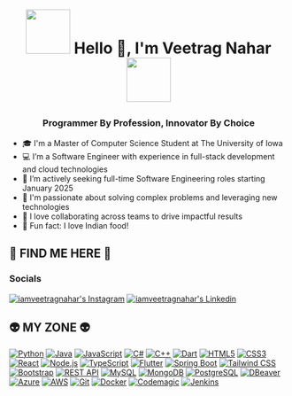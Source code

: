 # <p align="center"><img src="https://media3.giphy.com/media/vmQAsNXEgvItJxpgL4/giphy.gif" width="80"> Hello 👋, I'm Veetrag Nahar<img src="https://media.giphy.com/media/p4NLw3I4U0idi/giphy.gif" width="80"></p>

### <p align="center"> Programmer By Profession, Innovator By Choice </p> ###


* 🎓 I'm a Master of Computer Science Student at The University of Iowa </li>
* 💻 I’m a Software Engineer with experience in full-stack development and cloud technologies </li>
* 👀 I’m actively seeking full-time Software Engineering roles starting January 2025 </li>
* 🚀 I'm passionate about solving complex problems and leveraging new technologies </li>
* 🤝 I love collaborating across teams to drive impactful results </li>
* 🍛 Fun fact: I love Indian food! </li>
  
## 💬 FIND ME HERE 💬 ##

### Socials

 
<a href="https://www.instagram.com/iamveetragnahar/"><img align="center" alt="iamveetragnahar's Instagram" src="https://img.shields.io/badge/Instagram-_@iamveetragnahar-E4405F?style=for-the-badge&logo=instagram&logoColor=white"/></a>
<a href="https://www.linkedin.com/in/iamveetragnahar/"><img align="center" alt="iamveetragnahar's Linkedin" src="https://img.shields.io/badge/LinkedIn-_@iamveetragnahar-0077B5?style=for-the-badge&logo=linkedin&logoColor=white"/></a> 


## 👽 MY ZONE 👽 ##
[![Python](https://img.shields.io/badge/Python-3776AB?style=for-the-badge&logo=python&logoColor=white)](https://www.python.org/)
[![Java](https://img.shields.io/badge/Java-ED8B00?style=for-the-badge&logo=java&logoColor=white)](https://www.java.com/)
[![JavaScript](https://img.shields.io/badge/JavaScript-F7DF1E?style=for-the-badge&logo=javascript&logoColor=black)](https://developer.mozilla.org/en-US/docs/Web/JavaScript)
[![C#](https://img.shields.io/badge/C%23-239120?style=for-the-badge&logo=c-sharp&logoColor=white)](https://learn.microsoft.com/en-us/dotnet/csharp/)
[![C++](https://img.shields.io/badge/C%2B%2B-00599C?style=for-the-badge&logo=c%2B%2B&logoColor=white)](https://cplusplus.com/)
[![Dart](https://img.shields.io/badge/Dart-0175C2?style=for-the-badge&logo=dart&logoColor=white)](https://dart.dev/)
[![HTML5](https://img.shields.io/badge/HTML5-E34F26?style=for-the-badge&logo=html5&logoColor=white)](https://developer.mozilla.org/en-US/docs/Web/HTML)
[![CSS3](https://img.shields.io/badge/CSS3-1572B6?style=for-the-badge&logo=css3&logoColor=white)](https://developer.mozilla.org/en-US/docs/Web/CSS)
[![React](https://img.shields.io/badge/ReactJs-61DAFB?style=for-the-badge&logo=react&logoColor=white)](https://reactjs.org/)
[![Node.js](https://img.shields.io/badge/Node.js-43853D?style=for-the-badge&logo=node.js&logoColor=white)](https://nodejs.org/)
[![TypeScript](https://img.shields.io/badge/TypeScript-007ACC?style=for-the-badge&logo=typescript&logoColor=white)](https://www.typescriptlang.org/)
[![Flutter](https://img.shields.io/badge/Flutter-02569B?style=for-the-badge&logo=flutter&logoColor=white)](https://flutter.dev/)
[![Spring Boot](https://img.shields.io/badge/Spring_Boot-6DB33F?style=for-the-badge&logo=spring-boot&logoColor=white)](https://spring.io/projects/spring-boot)
[![Tailwind CSS](https://img.shields.io/badge/Tailwind_CSS-38B2AC?style=for-the-badge&logo=tailwind-css&logoColor=white)](https://tailwindcss.com/)
[![Bootstrap](https://img.shields.io/badge/Bootstrap-563D7C?style=for-the-badge&logo=bootstrap&logoColor=white)](https://getbootstrap.com/)
[![REST API](https://img.shields.io/badge/REST_API-4285F4?style=for-the-badge&logo=rest-api&logoColor=white)](https://restfulapi.net/)
[![MySQL](https://img.shields.io/badge/MySQL-00000F?style=for-the-badge&logo=mysql&logoColor=white)](https://www.mysql.com/)
[![MongoDB](https://img.shields.io/badge/MongoDB-4EA94B?style=for-the-badge&logo=mongodb&logoColor=white)](https://www.mongodb.com/)
[![PostgreSQL](https://img.shields.io/badge/PostgreSQL-4169E1?style=for-the-badge&logo=postgresql&logoColor=white)](https://www.postgresql.org/)
[![DBeaver](https://img.shields.io/badge/DBeaver-1F2638?style=for-the-badge&logo=dbeaver&logoColor=white)](https://dbeaver.io/)
[![Azure](https://img.shields.io/badge/Azure-0089D6?style=for-the-badge&logo=microsoft-azure&logoColor=white)](https://azure.microsoft.com/)
[![AWS](https://img.shields.io/badge/Amazon_AWS-232F3E?style=for-the-badge&logo=amazon-aws&logoColor=white)](https://aws.amazon.com/)
[![Git](https://img.shields.io/badge/Git-181717?style=for-the-badge&logo=git&logoColor=white)](https://git-scm.com/)
[![Docker](https://img.shields.io/badge/Docker-2496ED?style=for-the-badge&logo=docker&logoColor=white)](https://www.docker.com/)
[![Codemagic](https://img.shields.io/badge/Codemagic-00D1A1?style=for-the-badge&logo=codemagic&logoColor=white)](https://codemagic.io/)
[![Jenkins](https://img.shields.io/badge/Jenkins-D24939?style=for-the-badge&logo=jenkins&logoColor=white)](https://www.jenkins.io/)



